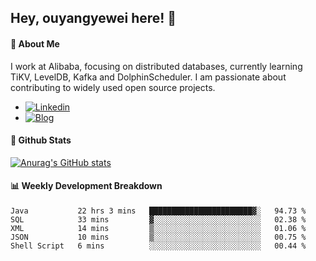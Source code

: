 ## Hey, ouyangyewei here! :wave:

#### :rocket: About Me
I work at Alibaba, focusing on distributed databases, currently learning TiKV, LevelDB, Kafka and DolphinScheduler. I am passionate about contributing to widely used open source projects.

- [![Linkedin](https://img.shields.io/badge/LinkedIn-ouyangyewei-blue)](https://www.linkedin.com/in/ouyangyewei/)
- [![Blog](https://img.shields.io/badge/Blog-yeweiouyang-orange)](https://blog.csdn.net/yeweiouyang)

#### :star2: Github Stats
[![Anurag's GitHub stats](https://github-readme-stats.vercel.app/api?username=ouyangyewei&show_icons=true&cache_seconds=3600&theme=tokyonight)](https://github.com/anuraghazra/github-readme-stats)

#### :bar_chart: Weekly Development Breakdown
<!--START_SECTION:waka-->

```text
Java           22 hrs 3 mins   ███████████████████████▓░   94.73 %
SQL            33 mins         ▓░░░░░░░░░░░░░░░░░░░░░░░░   02.38 %
XML            14 mins         ▒░░░░░░░░░░░░░░░░░░░░░░░░   01.06 %
JSON           10 mins         ▒░░░░░░░░░░░░░░░░░░░░░░░░   00.75 %
Shell Script   6 mins          ░░░░░░░░░░░░░░░░░░░░░░░░░   00.44 %
```

<!--END_SECTION:waka-->
